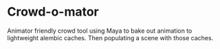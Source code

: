 # Crowd-o-mator
Animator friendly crowd tool using Maya to bake out animation to lightweight alembic caches. Then populating a scene with those caches. 
